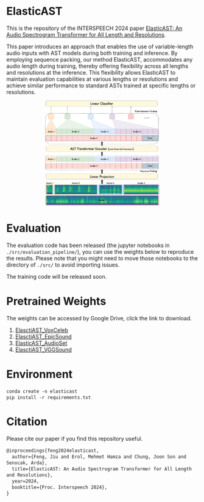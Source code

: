 # ElasticAST
This is the repository of the INTERSPEECH 2024 paper [ElasticAST: An Audio Spectrogram Transformer for All Length and Resolutions](https://github.com/JiuFengSC/ElasticAST).


This paper introduces an approach that enables the use of variable-length audio inputs with AST models during both training and inference. By employing sequence packing, our method ElasticAST, accommodates any audio length during training, thereby offering flexibility across all lengths and resolutions at the inference. This flexibility allows ElasticAST to maintain evaluation capabilities at various lengths or resolutions and achieve similar performance to standard ASTs trained at specific lengths or resolutions.


<div align=center>
<img width="300" alt="image" src="https://github.com/JiuFengSC/ElasticAST/blob/main/assets/ElasticAST.png?raw=true">
</div>

# Evaluation


The evaluation code has been released (the jupyter notebooks in `./src/evaluation_pipeline/`), you can use the weights below to reproduce the results.
Please note that you might need to move those notebooks to the directory of `./src/` to avoid importing issues.

The training code will be released soon.


# Pretrained Weights

The weights can be accessed by Google Drive, click the link to download.

1. [ElasctiAST_VoxCeleb](https://drive.google.com/file/d/1Sl5svJVQyICzKBQIrVoINrklFaaq86X0/view?usp=sharing)
2. [ElasctiAST_EpicSound](https://drive.google.com/file/d/1DNk9Bzwk8TqTBOmNFT0AUBREtxicQq_M/view?usp=sharing)
3. [ElasticAST_AudioSet](https://drive.google.com/file/d/1AXhKdBbtD8R1Ie68LNp3pLauIKk4Cs6o/view?usp=sharing)
4. [ElasctiAST_VGGSound](https://drive.google.com/file/d/15sCRT-h4PivlwzlmquPXHldebuRNJmEH/view?usp=sharing)


# Environment

```
conda create -n elasticast
pip install -r requirements.txt
```

# Citation
Please cite our paper if you find this repository useful. 
```
@inproceedings{feng2024elasticast,
  author={Feng, Jiu and Erol, Mehmet Hamza and Chung, Joon Son and Senocak, Arda},
  title={ElasticAST: An Audio Spectrogram Transformer for All Length and Resolutions},
  year=2024,
  booktitle={Proc. Interspeech 2024},
}
```